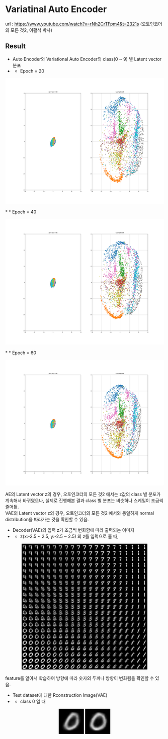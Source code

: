 # Variatinal Auto Encoder

url : https://www.youtube.com/watch?v=rNh2CrTFpm4&t=2321s (오토인코더의 모든 것2, 이활석 박사)

## Result

* Auto Encoder와 Variational Auto Encoder의 class(0 ~ 9) 별 Latent vector 분포
* * Epoch = 20
<p align="center">
  <img src="./result/figure_20epoch.png" width="800" height="400" />
</p>
* *  Epoch = 40
<p align="center">
  <img src="./result/figure_40epoch.png" width="800" height="400" />
</p>
* *  Epoch = 60
<p align="center">
  <img src="./result/figure_60epoch.png" width="800" height="400" />
</p>

AE의 Latent vector z의 경우, 오토인코더의 모든 것2 에서는 z값의 class 별 분포가 계속해서 바뀌였으나, 실제로 진행해본 결과 class 별 분포는 비슷하나 스케일이 조금씩 줄어듦.<br>
VAE의 Latent vector z의 경우, 오토인코더의 모든 것2 에서와 동일하게 normal distribution을 따라가는 것을 확인할 수 있음.<br>

* Decoder(VAE)의 입력 z가 조금씩 변화함에 따라 출력되는 이미지
* *  z(x:-2.5 ~ 2.5, y:-2.5 ~ 2.5) 의 z를 입력으로 줄 때,
<p align="center">
  <img src="./result/z_map.jpg" width="400" height="400" />
</p>
feature를 알아서 학습하여 방향에 따라 숫자의 두께나 방향이 변화됨을 확인할 수 있음.

* Test dataset에 대한 Rconstruction Image(VAE)
* * class 0 일 때
<p align="center">
  <img src="./result/reconst_imgs/class_0/img_0.jpg" width="80" height="80" />
  <img src="./result/reconst_imgs/class_0/img_1.jpg" width="80" height="80" />
</p>


